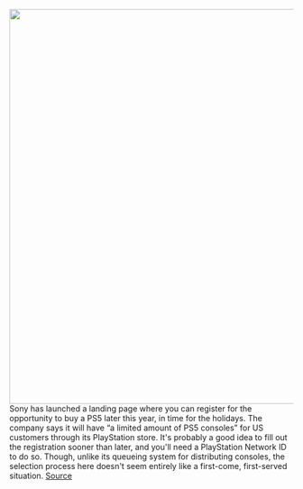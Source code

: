 <img src='https://cdn.vox-cdn.com/thumbor/8cRI-Nxob2l7IkG8_NlYu7VTkB4=/0x0:2040x1360/1200x800/filters:focal(857x517:1183x843)/cdn.vox-cdn.com/uploads/chorus_image/image/69994015/acastro_210511_1777_psRestock_0006.0.jpg' width='700px' /><br/>
Sony has launched a landing page where you can register for the opportunity to buy a PS5 later this year, in time for the holidays. The company says it will have “a limited amount of PS5 consoles” for US customers through its PlayStation store. It's probably a good idea to fill out the registration sooner than later, and you'll need a PlayStation Network ID to do so. Though, unlike its queueing system for distributing consoles, the selection process here doesn't seem entirely like a first-come, first-served situation.
<a href='https://www.theverge.com/2021/10/14/22726198/ps5-playstation-5-sony-console-registration-restock-november-invite'> Source <a/>